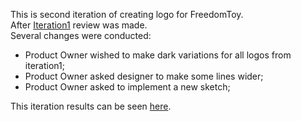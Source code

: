 This is second iteration of creating logo for FreedomToy.<br>
After [Iteration1](./Iteration1.md) review was made.<br>
Several changes were conducted:
- Product Owner wished to make dark variations for all logos from iteration1;
- Product Owner asked designer to make some lines wider;
- Product Owner asked to implement a new sketch;

This iteration results can be seen [here](https://www.figma.com/file/ciA7yOiSqzYXabkYPZtjjy/FreedomToys?node-id=32-2).
